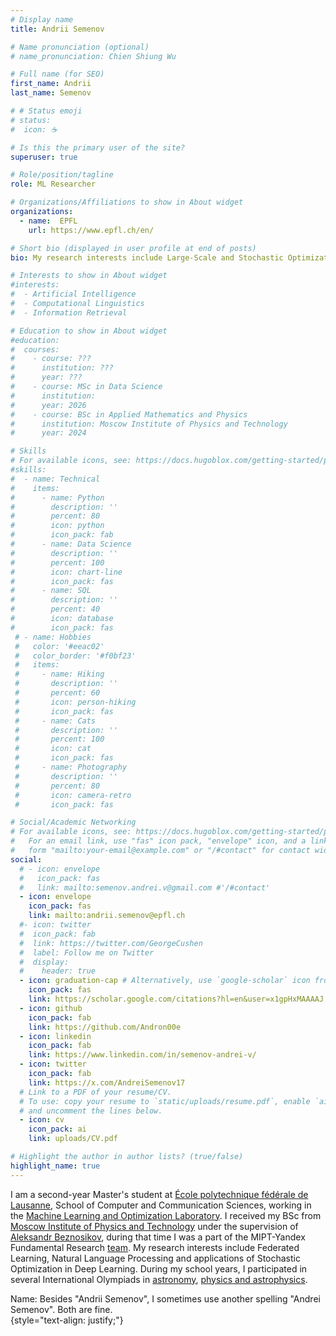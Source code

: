 ```yaml
---
# Display name
title: Andrii Semenov

# Name pronunciation (optional)
# name_pronunciation: Chien Shiung Wu

# Full name (for SEO)
first_name: Andrii
last_name: Semenov

# # Status emoji
# status:
#  icon: ☕️

# Is this the primary user of the site?
superuser: true

# Role/position/tagline
role: ML Researcher

# Organizations/Affiliations to show in About widget
organizations:
  - name:  EPFL
    url: https://www.epfl.ch/en/

# Short bio (displayed in user profile at end of posts)
bio: My research interests include Large-Scale and Stochastic Optimization.

# Interests to show in About widget
#interests:
#  - Artificial Intelligence
#  - Computational Linguistics
#  - Information Retrieval

# Education to show in About widget
#education:
#  courses:
#    - course: ???
#      institution: ???
#      year: ???
#    - course: MSc in Data Science
#      institution: 
#      year: 2026
#    - course: BSc in Applied Mathematics and Physics
#      institution: Moscow Institute of Physics and Technology
#      year: 2024

# Skills
# For available icons, see: https://docs.hugoblox.com/getting-started/page-builder/#icons
#skills:
#  - name: Technical
#    items:
#      - name: Python
#        description: ''
#        percent: 80
#        icon: python
#        icon_pack: fab
#      - name: Data Science
#        description: ''
#        percent: 100
#        icon: chart-line
#        icon_pack: fas
#      - name: SQL
#        description: ''
#        percent: 40
#        icon: database
#        icon_pack: fas
 # - name: Hobbies
 #   color: '#eeac02'
 #   color_border: '#f0bf23'
 #   items:
 #     - name: Hiking
 #       description: ''
 #       percent: 60
 #       icon: person-hiking
 #       icon_pack: fas
 #     - name: Cats
 #       description: ''
 #       percent: 100
 #       icon: cat
 #       icon_pack: fas
 #     - name: Photography
 #       description: ''
 #       percent: 80
 #       icon: camera-retro
 #       icon_pack: fas

# Social/Academic Networking
# For available icons, see: https://docs.hugoblox.com/getting-started/page-builder/#icons
#   For an email link, use "fas" icon pack, "envelope" icon, and a link in the
#   form "mailto:your-email@example.com" or "/#contact" for contact widget.
social:
  # - icon: envelope
  #   icon_pack: fas
  #   link: mailto:semenov.andrei.v@gmail.com #'/#contact'
  - icon: envelope
    icon_pack: fas
    link: mailto:andrii.semenov@epfl.ch
  #- icon: twitter
  #  icon_pack: fab
  #  link: https://twitter.com/GeorgeCushen
  #  label: Follow me on Twitter
  #  display:
  #    header: true
  - icon: graduation-cap # Alternatively, use `google-scholar` icon from `ai` icon pack
    icon_pack: fas
    link: https://scholar.google.com/citations?hl=en&user=x1gpHxMAAAAJ
  - icon: github
    icon_pack: fab
    link: https://github.com/Andron00e
  - icon: linkedin
    icon_pack: fab
    link: https://www.linkedin.com/in/semenov-andrei-v/
  - icon: twitter
    icon_pack: fab
    link: https://x.com/AndreiSemenov17
  # Link to a PDF of your resume/CV.
  # To use: copy your resume to `static/uploads/resume.pdf`, enable `ai` icons in `params.yaml`,
  # and uncomment the lines below.
  - icon: cv
    icon_pack: ai
    link: uploads/CV.pdf

# Highlight the author in author lists? (true/false)
highlight_name: true
---
```


I am a second-year Master's student at [École polytechnique fédérale de Lausanne](https://www.epfl.ch/en/), School of Computer and Communication Sciences, working in the [Machine Learning and Optimization Laboratory](https://www.epfl.ch/labs/mlo/). I received my BSc from [Moscow Institute of Physics and Technology](https://old.mipt.ru/english/) under the supervision of [Aleksandr Beznosikov](https://anbeznosikov.github.io/), during that time I was a part of the MIPT-Yandex Fundamental Research [team](https://old.mipt.ru/science/labs/laboratory-of-fundamental-research-mipt-yandex/about/). My research interests include Federated Learning, Natural Language Processing and applications of Stochastic Optimization in Deep Learning. During my school years, I participated in several International Olympiads in [astronomy](http://www.issp.ac.ru/iao/2018/), [physics and astrophysics](https://www.ioaastrophysics.org/).

Name: Besides "Andrii Semenov", I sometimes use another spelling "Andrei Semenov". Both are fine.  
{style="text-align: justify;"}
